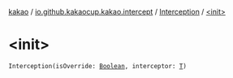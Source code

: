 [kakao](../../index.md) / [io.github.kakaocup.kakao.intercept](../index.md) / [Interception](index.md) / [&lt;init&gt;](./-init-.md)

# &lt;init&gt;

`Interception(isOverride: `[`Boolean`](https://kotlinlang.org/api/latest/jvm/stdlib/kotlin/-boolean/index.html)`, interceptor: `[`T`](index.md#T)`)`
